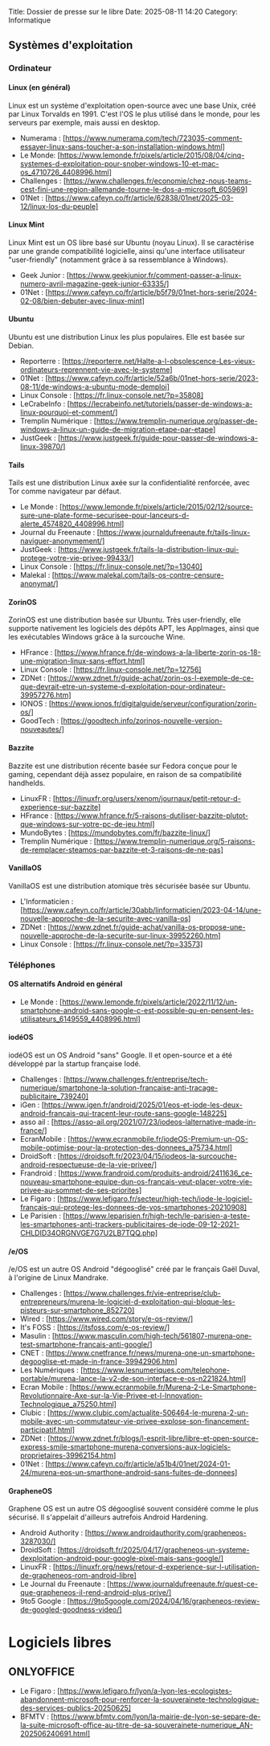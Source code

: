 Title: Dossier de presse sur le libre
Date: 2025-08-11 14:20
Category: Informatique

## Systèmes d'exploitation

### Ordinateur

#### Linux (en général)
Linux est un système d'exploitation open-source avec une base Unix, créé par Linux Torvalds en 1991. C'est l'OS le plus utilisé dans le monde, pour les serveurs par exemple, mais aussi en desktop.

* Numerama : [https://www.numerama.com/tech/723035-comment-essayer-linux-sans-toucher-a-son-installation-windows.html]
* Le Monde: [https://www.lemonde.fr/pixels/article/2015/08/04/cinq-systemes-d-exploitation-pour-snober-windows-10-et-mac-os_4710726_4408996.html]
* Challenges : [https://www.challenges.fr/economie/chez-nous-teams-cest-fini-une-region-allemande-tourne-le-dos-a-microsoft_605969]
* 01Net : [https://www.cafeyn.co/fr/article/62838/01net/2025-03-12/linux-los-du-peuple]

#### Linux Mint
Linux Mint est un OS libre basé sur Ubuntu (noyau Linux). Il se caractérise par une grande compatibilité logicielle, ainsi qu'une interface utilisateur "user-friendly" (notamment grâce à sa ressemblance à Windows).

* Geek Junior : [https://www.geekjunior.fr/comment-passer-a-linux-numero-avril-magazine-geek-junior-63335/]
* 01Net : [https://www.cafeyn.co/fr/article/b5f79/01net-hors-serie/2024-02-08/bien-debuter-avec-linux-mint]

#### Ubuntu
Ubuntu est une distribution Linux les plus populaires. Elle est basée sur Debian.

* Reporterre : [https://reporterre.net/Halte-a-l-obsolescence-Les-vieux-ordinateurs-reprennent-vie-avec-le-systeme]
* 01Net : [https://www.cafeyn.co/fr/article/52a6b/01net-hors-serie/2023-08-11/de-windows-a-ubuntu-mode-demploi]
* Linux Console : [https://fr.linux-console.net/?p=35808]
* LeCrabeInfo : [https://lecrabeinfo.net/tutoriels/passer-de-windows-a-linux-pourquoi-et-comment/]
* Tremplin Numérique : [https://www.tremplin-numerique.org/passer-de-windows-a-linux-un-guide-de-migration-etape-par-etape]
* JustGeek : [https://www.justgeek.fr/guide-pour-passer-de-windows-a-linux-39870/]

#### Tails

Tails est une distribution Linux axée sur la confidentialité renforcée, avec Tor comme navigateur par défaut.

* Le Monde : [https://www.lemonde.fr/pixels/article/2015/02/12/source-sure-une-plate-forme-securisee-pour-lanceurs-d-alerte_4574820_4408996.html]
* Journal du Freenaute : [https://www.journaldufreenaute.fr/tails-linux-naviguer-anonymement/]
* JustGeek : [https://www.justgeek.fr/tails-la-distribution-linux-qui-protege-votre-vie-privee-99433/]
* Linux Console : [https://fr.linux-console.net/?p=13040]
* Malekal : [https://www.malekal.com/tails-os-contre-censure-anonymat/]

#### ZorinOS
ZorinOS est une distribution basée sur Ubuntu. Très user-friendly, elle supporte nativement les logiciels des dépôts APT, les AppImages, ainsi que les exécutables Windows grâce à la surcouche Wine.

* HFrance : [https://www.hfrance.fr/de-windows-a-la-liberte-zorin-os-18-une-migration-linux-sans-effort.html]
* Linux Console : [https://fr.linux-console.net/?p=12756]
* ZDNet : [https://www.zdnet.fr/guide-achat/zorin-os-l-exemple-de-ce-que-devrait-etre-un-systeme-d-exploitation-pour-ordinateur-39957276.htm]
* IONOS : [https://www.ionos.fr/digitalguide/serveur/configuration/zorin-os/]
* GoodTech : [https://goodtech.info/zorinos-nouvelle-version-nouveautes/]

#### Bazzite
Bazzite est une distribution récente basée sur Fedora conçue pour le gaming, cependant déjà assez populaire, en raison de sa compatibilité handhelds.

 * LinuxFR : [https://linuxfr.org/users/xenom/journaux/petit-retour-d-experience-sur-bazzite]
 * HFrance : [https://www.hfrance.fr/5-raisons-dutiliser-bazzite-plutot-que-windows-sur-votre-pc-de-jeu.html]
 * MundoBytes : [https://mundobytes.com/fr/bazzite-linux/]
 * Tremplin Numérique : [https://www.tremplin-numerique.org/5-raisons-de-remplacer-steamos-par-bazzite-et-3-raisons-de-ne-pas]

#### VanillaOS
VanillaOS est une distribution atomique très sécurisée basée sur Ubuntu.

 * L'Informaticien : [https://www.cafeyn.co/fr/article/30abb/linformaticien/2023-04-14/une-nouvelle-approche-de-la-securite-avec-vanilla-os]
 * ZDNet : [https://www.zdnet.fr/guide-achat/vanilla-os-propose-une-nouvelle-approche-de-la-securite-sur-linux-39952260.htm]
 * Linux Console : [https://fr.linux-console.net/?p=33573]
### Téléphones

#### OS alternatifs Android en général
 * Le Monde : [https://www.lemonde.fr/pixels/article/2022/11/12/un-smartphone-android-sans-google-c-est-possible-qu-en-pensent-les-utilisateurs_6149559_4408996.html]

#### iodéOS
iodéOS est un OS Android "sans" Google. Il et open-source et a été développé par la startup française Iodé.

* Challenges : [https://www.challenges.fr/entreprise/tech-numerique/smartphone-la-solution-francaise-anti-tracage-publicitaire_739240]
* iGen : [https://www.igen.fr/android/2025/01/eos-et-iode-les-deux-android-francais-qui-tracent-leur-route-sans-google-148225]
* asso ail : [https://asso-ail.org/2021/07/23/iodeos-lalternative-made-in-france/]
* EcranMobile : [https://www.ecranmobile.fr/iodeOS-Premium-un-OS-mobile-optimise-pour-la-protection-des-donnees_a75734.html]
* DroidSoft : [https://droidsoft.fr/2023/04/15/iodeos-la-surcouche-android-respectueuse-de-la-vie-privee/]
* Frandroid : [https://www.frandroid.com/produits-android/2411636_ce-nouveau-smartphone-equipe-dun-os-francais-veut-placer-votre-vie-privee-au-sommet-de-ses-priorites]
* Le Figaro : [https://www.lefigaro.fr/secteur/high-tech/iode-le-logiciel-francais-qui-protege-les-donnees-de-vos-smartphones-20210908]
* Le Parisien : [https://www.leparisien.fr/high-tech/le-parisien-a-teste-les-smartphones-anti-trackers-publicitaires-de-iode-09-12-2021-CHLDID34ORGNVGE7G7U2LB7TQQ.php]

#### /e/OS
/e/OS est un autre OS Android "dégooglisé" créé par le français Gaël Duval, à l'origine de Linux Mandrake.

* Challenges : [https://www.challenges.fr/vie-entreprise/club-entrepreneurs/murena-le-logiciel-d-exploitation-qui-bloque-les-pisteurs-sur-smartphone_852720]
* Wired : [https://www.wired.com/story/e-os-review/]
* It's FOSS : [https://itsfoss.com/e-os-review/]
* Masulin : [https://www.masculin.com/high-tech/561807-murena-one-test-smartphone-francais-anti-google/]
* CNET : [https://www.cnetfrance.fr/news/murena-one-un-smartphone-degooglise-et-made-in-france-39942906.htm]
* Les Numériques : [https://www.lesnumeriques.com/telephone-portable/murena-lance-la-v2-de-son-interface-e-os-n221824.html]
* Ecran Mobile : [https://www.ecranmobile.fr/Murena-2-Le-Smartphone-Revolutionnaire-Axe-sur-la-Vie-Privee-et-l-Innovation-Technologique_a75250.html]
* Clubic : [https://www.clubic.com/actualite-506464-le-murena-2-un-mobile-avec-un-commutateur-vie-privee-explose-son-financement-participatif.html]
* ZDNet : [https://www.zdnet.fr/blogs/l-esprit-libre/libre-et-open-source-express-smile-smartphone-murena-conversions-aux-logiciels-proprietaires-39962154.htm]
* 01Net : [https://www.cafeyn.co/fr/article/a51b4/01net/2024-01-24/murena-eos-un-smarthone-android-sans-fuites-de-donnees]

#### GrapheneOS
Graphene OS est un autre OS dégooglisé souvent considéré comme le plus sécurisé. Il s'appelait d'ailleurs autrefois Android Hardening.

* Android Authority : [https://www.androidauthority.com/grapheneos-3287030/]
* DroidSoft : [https://droidsoft.fr/2025/04/17/grapheneos-un-systeme-dexploitation-android-pour-google-pixel-mais-sans-google/]
* LinuxFR : [https://linuxfr.org/news/retour-d-experience-sur-l-utilisation-de-grapheneos-rom-android-libre]
* Le Journal du Freenaute : [https://www.journaldufreenaute.fr/quest-ce-que-grapheneos-il-rend-android-plus-prive/]
* 9to5 Google : [https://9to5google.com/2024/04/16/grapheneos-review-de-googled-goodness-video/]

# Logiciels libres

## ONLYOFFICE

* Le Figaro : [https://www.lefigaro.fr/lyon/a-lyon-les-ecologistes-abandonnent-microsoft-pour-renforcer-la-souverainete-technologique-des-services-publics-20250625]
* BFMTV : [https://www.bfmtv.com/lyon/la-mairie-de-lyon-se-separe-de-la-suite-microsoft-office-au-titre-de-sa-souverainete-numerique_AN-202506240691.html]